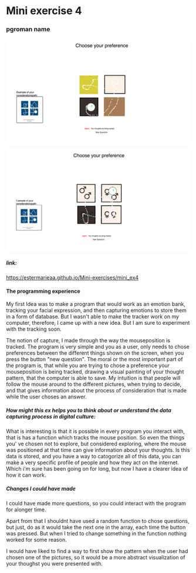 # Mini exercise 4

### pgroman name


![alt text](p1.png "")

![alt text](p2.png "")

##### link:
https://estermarieaa.github.io/Mini-exercises/mini_ex4

#### The programming experience
My first Idea was to make a program that would work as an emotion bank, tracking your facial expression, and then capturing emotions to store them in a form of database. But I wasn't able to make the tracker work on my computer, therefore, I came up with a new idea. But I am sure to experiment with the tracking soon. 

The notion of capture, I made through the way the mouseposition is tracked. The program is very simple and you as a user, only needs to chose preferences between the different things shown on the screen, when you press the button "new question". The moral or the most important part of the program is, that while you are trying to chose a preference your mouseposition is being tracked, drawing a visual painting of your thought pattern, that the computer is able to save. My intuition is that people will follow the mouse around to the different pictures, when trying to decide, and that gives information about the process of consideration that is made while the user choses an answer. 

##### How might this ex helps you to think about or understand the data capturing process in digital culture:
What is interesting is that it is possible  in every program you interact with, that is has a function which tracks the mouse position. So even the things you' ve chosen not to explore, but considered exploring, where the mouse was positioned at that time can give information about your thoughts. Is this data is stored, and you have a way to catogorize all of this data, you can make a very specific profile of people and how they act on the internet. Which i'm sure has been going on for long, but now I have a clearer idea of how it can work. 

##### Changes I could have made

I could have made more questions, so you could interact with the program for alonger time. 

Apart from that I shouldnt have used a random function to chose questions, but just, do as it would take the next one in the array, each time the button was pressed. But when I tried to change something in the function nothing worked for some reason. 

I would have liked to find a way to first show the pattern when the user had chosen one of the pictures, so it would be a more abstract visualization of your thoughst you were presented with. 




